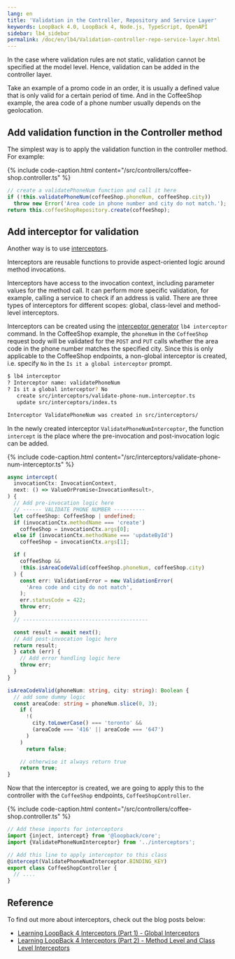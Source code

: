 ```yaml
---
lang: en
title: 'Validation in the Controller, Repository and Service Layer'
keywords: LoopBack 4.0, LoopBack 4, Node.js, TypeScript, OpenAPI
sidebar: lb4_sidebar
permalink: /doc/en/lb4/Validation-controller-repo-service-layer.html
---
```


In the case where validation rules are not static, validation cannot be
specified at the model level. Hence, validation can be added in the controller
layer.

Take an example of a promo code in an order, it is usually a defined value that
is only valid for a certain period of time. And in the CoffeeShop example, the
area code of a phone number usually depends on the geolocation.

## Add validation function in the Controller method

The simplest way is to apply the validation function in the controller method.
For example:

{% include code-caption.html content="/src/controllers/coffee-shop.controller.ts" %}

```ts
// create a validatePhoneNum function and call it here
if (!this.validatePhoneNum(coffeeShop.phoneNum, coffeeShop.city))
  throw new Error('Area code in phone number and city do not match.');
return this.coffeeShopRepository.create(coffeeShop);
```

## Add interceptor for validation

Another way is to use [interceptors](Interceptors.md).

Interceptors are reusable functions to provide aspect-oriented logic around
method invocations.

Interceptors have access to the invocation context, including parameter values
for the method call. It can perform more specific validation, for example,
calling a service to check if an address is valid. There are three types of
interceptors for different scopes: global, class-level and method-level
interceptors.

Interceptors can be created using the
[interceptor generator](https://loopback.io/doc/en/lb4/Interceptor-generator.html)
`lb4 interceptor` command. In the CoffeeShop example, the `phoneNum` in the
`CoffeeShop` request body will be validated for the `POST` and `PUT` calls
whether the area code in the phone number matches the specified city. Since this
is only applicable to the CoffeeShop endpoints, a non-global interceptor is
created, i.e. specify `No` in the `Is it a global interceptor` prompt.

```sh
$ lb4 interceptor
? Interceptor name: validatePhoneNum
? Is it a global interceptor? No
   create src/interceptors/validate-phone-num.interceptor.ts
   update src/interceptors/index.ts

Interceptor ValidatePhoneNum was created in src/interceptors/
```

In the newly created interceptor `ValidatePhoneNumInterceptor`, the function
`intercept` is the place where the pre-invocation and post-invocation logic can
be added.

{% include code-caption.html content="/src/interceptors/validate-phone-num-interceptor.ts" %}

```ts
async intercept(
  invocationCtx: InvocationContext,
  next: () => ValueOrPromise<InvocationResult>,
) {
  // Add pre-invocation logic here
  // ------ VALIDATE PHONE NUMBER ----------
  let coffeeShop: CoffeeShop | undefined;
  if (invocationCtx.methodName === 'create')
    coffeeShop = invocationCtx.args[0];
  else if (invocationCtx.methodName === 'updateById')
    coffeeShop = invocationCtx.args[1];

  if (
    coffeeShop &&
    !this.isAreaCodeValid(coffeeShop.phoneNum, coffeeShop.city)
  ) {
    const err: ValidationError = new ValidationError(
      'Area code and city do not match',
    );
    err.statusCode = 422;
    throw err;
  }
  // ----------------------------------------

  const result = await next();
  // Add post-invocation logic here
  return result;
  } catch (err) {
    // Add error handling logic here
    throw err;
  }
}

isAreaCodeValid(phoneNum: string, city: string): Boolean {
  // add some dummy logic
  const areaCode: string = phoneNum.slice(0, 3);
    if (
      !(
        city.toLowerCase() === 'toronto' &&
        (areaCode === '416' || areaCode === '647')
      )
    )
      return false;

    // otherwise it always return true
    return true;
}
```

Now that the interceptor is created, we are going to apply this to the
controller with the `CoffeeShop` endpoints, `CoffeeShopController`.

{% include code-caption.html content="/src/controllers/coffee-shop.controller.ts" %}

```ts
// Add these imports for interceptors
import {inject, intercept} from '@loopback/core';
import {ValidatePhoneNumInterceptor} from '../interceptors';

// Add this line to apply interceptor to this class
@intercept(ValidatePhoneNumInterceptor.BINDING_KEY)
export class CoffeeShopController {
  // ....
}
```

## Reference

To find out more about interceptors, check out the blog posts below:

- [Learning LoopBack 4 Interceptors (Part 1) - Global Interceptors](https://strongloop.com/strongblog/loopback4-interceptors-part1/)
- [Learning LoopBack 4 Interceptors (Part 2) - Method Level and Class Level Interceptors](https://strongloop.com/strongblog/loopback4-interceptors-part2/)
